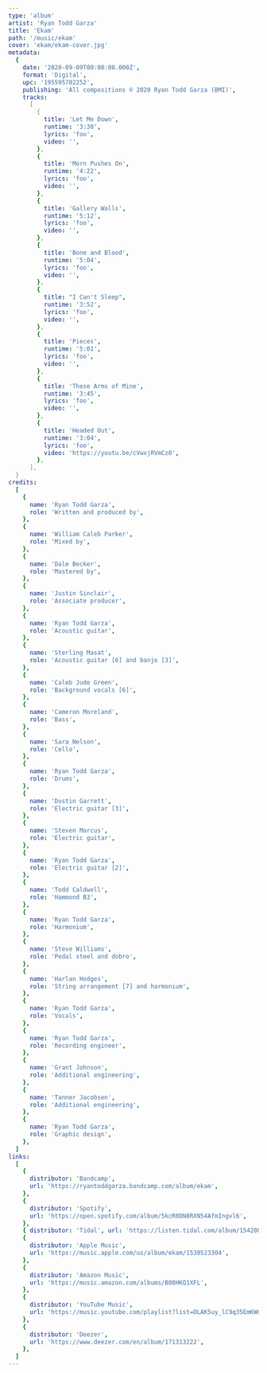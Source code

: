 ```yaml
---
type: 'album'
artist: 'Ryan Todd Garza'
title: 'Ekam'
path: '/music/ekam'
cover: 'ekam/ekam-cover.jpg'
metadata:
  {
    date: '2020-09-09T00:00:00.000Z',
    format: 'Digital',
    upc: '195595702252',
    publishing: 'All compositions © 2020 Ryan Todd Garza (BMI)',
    tracks:
      [
        {
          title: 'Let Me Down',
          runtime: '3:38',
          lyrics: 'foo',
          video: '',
        },
        {
          title: 'Morn Pushes On',
          runtime: '4:22',
          lyrics: 'foo',
          video: '',
        },
        {
          title: 'Gallery Walls',
          runtime: '5:12',
          lyrics: 'foo',
          video: '',
        },
        {
          title: 'Bone and Blood',
          runtime: '5:04',
          lyrics: 'foo',
          video: '',
        },
        {
          title: "I Can't Sleep",
          runtime: '3:52',
          lyrics: 'foo',
          video: '',
        },
        {
          title: 'Pieces',
          runtime: '5:01',
          lyrics: 'foo',
          video: '',
        },
        {
          title: 'These Arms of Mine',
          runtime: '3:45',
          lyrics: 'foo',
          video: '',
        },
        {
          title: 'Headed Out',
          runtime: '3:04',
          lyrics: 'foo',
          video: 'https://youtu.be/cVwxjRVmCz0',
        },
      ],
  }
credits:
  [
    {
      name: 'Ryan Todd Garza',
      role: 'Written and produced by',
    },
    {
      name: 'William Caleb Parker',
      role: 'Mixed by',
    },
    {
      name: 'Dale Becker',
      role: 'Mastered by',
    },
    {
      name: 'Justin Sinclair',
      role: 'Associate producer',
    },
    {
      name: 'Ryan Todd Garza',
      role: 'Acoustic guitar',
    },
    {
      name: 'Sterling Masat',
      role: 'Acoustic guitar [6] and banjo [3]',
    },
    {
      name: 'Caleb Jude Green',
      role: 'Background vocals [6]',
    },
    {
      name: 'Cameron Moreland',
      role: 'Bass',
    },
    {
      name: 'Sara Nelson',
      role: 'Cello',
    },
    {
      name: 'Ryan Todd Garza',
      role: 'Drums',
    },
    {
      name: 'Dustin Garrett',
      role: 'Electric guitar [3]',
    },
    {
      name: 'Steven Marcus',
      role: 'Electric guitar',
    },
    {
      name: 'Ryan Todd Garza',
      role: 'Electric guitar [2]',
    },
    {
      name: 'Todd Caldwell',
      role: 'Hammond B3',
    },
    {
      name: 'Ryan Todd Garza',
      role: 'Harmonium',
    },
    {
      name: 'Steve Williams',
      role: 'Pedal steel and dobro',
    },
    {
      name: 'Harlan Hodges',
      role: 'String arrangement [7] and harmonium',
    },
    {
      name: 'Ryan Todd Garza',
      role: 'Vocals',
    },
    {
      name: 'Ryan Todd Garza',
      role: 'Recording engineer',
    },
    {
      name: 'Grant Johnson',
      role: 'Additional engineering',
    },
    {
      name: 'Tanner Jacobsen',
      role: 'Additional engineering',
    },
    {
      name: 'Ryan Todd Garza',
      role: 'Graphic design',
    },
  ]
links:
  [
    {
      distributor: 'Bandcamp',
      url: 'https://ryantoddgarza.bandcamp.com/album/ekam',
    },
    {
      distributor: 'Spotify',
      url: 'https://open.spotify.com/album/5kcR0DN8RXN54AfmIngvl6',
    },
    { distributor: 'Tidal', url: 'https://listen.tidal.com/album/154208173' },
    {
      distributor: 'Apple Music',
      url: 'https://music.apple.com/us/album/ekam/1530523304',
    },
    {
      distributor: 'Amazon Music',
      url: 'https://music.amazon.com/albums/B08HKQ1XFL',
    },
    {
      distributor: 'YouTube Music',
      url: 'https://music.youtube.com/playlist?list=OLAK5uy_lC9q35EmKWO5uDCKvnTu9MsDP20wLMSKk',
    },
    {
      distributor: 'Deezer',
      url: 'https://www.deezer.com/en/album/171313222',
    },
  ]
---
```


